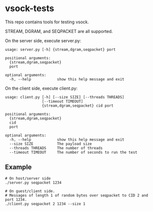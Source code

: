 # vsock-tests

This repo contains tools for testing vsock.

STREAM, DGRAM, and SEQPACKET are all supported.


On the server side, execute server.py:

```
usage: server.py [-h] {stream,dgram,seqpacket} port

positional arguments:
  {stream,dgram,seqpacket}
  port

optional arguments:
  -h, --help            show this help message and exit
```

On the client side, execute client.py:

```
usage: client.py [-h] [--size SIZE] [--threads THREADS]
                 [--timeout TIMEOUT]
                 {stream,dgram,seqpacket} cid port

positional arguments:
  {stream,dgram,seqpacket}
  cid
  port

optional arguments:
  -h, --help            show this help message and exit
  --size SIZE           The payload size
  --threads THREADS     The number of threads
  --timeout TIMEOUT     The number of seconds to run the test
```


## Example

```
# On host/server side
./server.py seqpacket 1234

# On guest/client side.
# Messages of length 1 of random bytes over seqpacket to CID 2 and port 1234.
./client.py seqpacket 2 1234 --size 1
````
